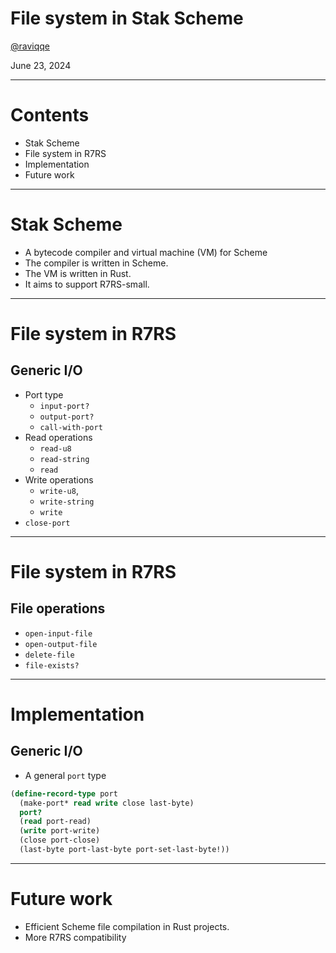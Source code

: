 # File system in Stak Scheme

[@raviqqe](https://github.com/raviqqe)

June 23, 2024

---

# Contents

- Stak Scheme
- File system in R7RS
- Implementation
- Future work

---

# Stak Scheme

- A bytecode compiler and virtual machine (VM) for Scheme
- The compiler is written in Scheme.
- The VM is written in Rust.
- It aims to support R7RS-small.

---

# File system in R7RS

## Generic I/O

- Port type
  - `input-port?`
  - `output-port?`
  - `call-with-port`
- Read operations
  - `read-u8`
  - `read-string`
  - `read`
- Write operations
  - `write-u8`,
  - `write-string`
  - `write`
- `close-port`

---

# File system in R7RS

## File operations

- `open-input-file`
- `open-output-file`
- `delete-file`
- `file-exists?`

---

# Implementation

## Generic I/O

- A general `port` type

```scheme
(define-record-type port
  (make-port* read write close last-byte)
  port?
  (read port-read)
  (write port-write)
  (close port-close)
  (last-byte port-last-byte port-set-last-byte!))
```

---

# Future work

- Efficient Scheme file compilation in Rust projects.
- More R7RS compatibility
